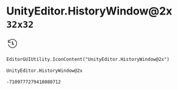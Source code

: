 # UnityEditor.HistoryWindow@2x `32x32`
<img src="/img/UnityEditor.HistoryWindow@2x.png" width=32 height=32>

``` CSharp
EditorGUIUtility.IconContent("UnityEditor.HistoryWindow@2x")
```
```
UnityEditor.HistoryWindow@2x
```
```
-7109777279418080712
```

